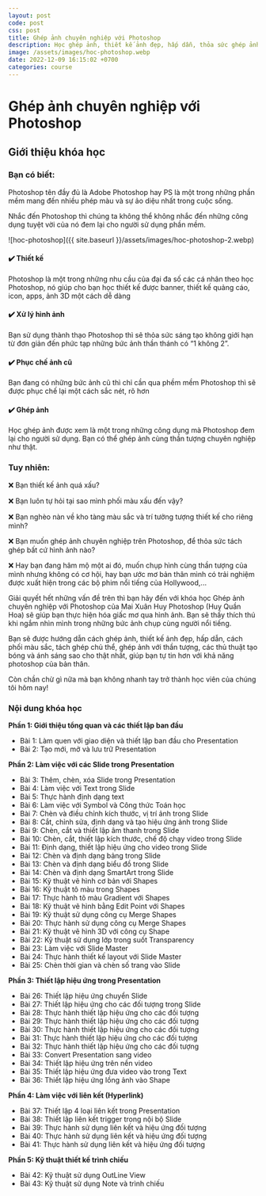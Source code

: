 ```yaml
---
layout: post
code: post
css: post
title: Ghép ảnh chuyên nghiệp với Photoshop
description: Học ghép ảnh, thiết kế ảnh đẹp, hấp dẫn, thỏa sức ghép ảnh với thần tượng hay xuất hiện trong các bộ phim nổi tiếng Hollywood. Khoá học sẽ hướng dẫn chi tiết bạn cách cắt ghép cách blend màu và ánh sáng, tạo bóng sao cho bức ảnh trông thật nhất và chuyên nghiệp thỏa sức đam mê ghép hình.
image: /assets/images/hoc-photoshop.webp
date: 2022-12-09 16:15:02 +0700
categories: course
---
```


# **Ghép ảnh chuyên nghiệp với Photoshop**

## Giới thiệu khóa học

### Bạn có biết:

Photoshop tên đầy đủ là Adobe Photoshop hay PS là một trong những phần mềm mang đến nhiều phép màu và sự ảo diệu nhất trong cuộc sống.

Nhắc đến Photoshop thì chúng ta không thể không nhắc đến những công dụng tuyệt vời của nó đem lại cho người sử dụng phần mềm.

![hoc-photoshop]({{ site.baseurl }}/assets/images/hoc-photoshop-2.webp)


#### ✔️ Thiết kế

Photoshop là một trong những nhu cầu của đại đa số các cá nhân theo học Photoshop, nó giúp cho bạn học thiết kế được banner, thiết kế quảng cáo, icon, apps, ảnh 3D một cách dễ dàng

#### ✔️  Xử lý hình ảnh

Bạn sử dụng thành thạo Photoshop thì sẽ thỏa sức sáng tạo không giới hạn từ đơn giản đến phức tạp những bức ảnh thần thánh có “1 không 2”.

#### ✔️ Phục chế ảnh cũ

Bạn đang có những bức ảnh cũ thì chỉ cần qua phềm mềm Photoshop thì sẽ  được phục chế lại một cách sắc nét, rõ hơn

#### ✔️ Ghép ảnh

Học ghép ảnh được xem là một trong những công dụng mà Photoshop đem lại cho người sử dụng. Bạn có thể ghép ảnh cùng thần tượng chuyên nghiệp như thật.

### Tuy nhiên:

❌ Bạn thiết kế ảnh quá xấu?

❌ Bạn luôn tự hỏi tại sao mình phối màu xấu đến vậy?

❌ Bạn nghèo nàn về kho tàng màu sắc và trí tưởng tượng thiết kế cho riêng mình?

❌ Bạn muốn ghép ảnh chuyên nghiệp trên Photoshop, để thỏa sức tách ghép bất cứ hình ảnh nào?

❌ Hay bạn đang hâm mộ một ai đó, muốn chụp hình cùng thần tượng của mình nhưng không có cơ hội, hay bạn ước mơ bản thân mình có trải nghiệm được xuất hiện trong các bộ phim nổi tiếng của Hollywood,...

Giải quyết hết những vấn đề trên thì bạn hãy đến với khóa học Ghép ảnh chuyên nghiệp với Photoshop của Mai Xuân Huy Photoshop (Huy Quần Hoa) sẽ giúp bạn thực hiện hóa giấc mơ qua hình ảnh. Bạn sẽ thấy thích thú khi ngắm nhìn mình trong những bức ảnh chụp cùng người nổi tiếng.

Bạn sẽ được hướng dẫn cách ghép ảnh, thiết kế ảnh đẹp, hấp dẫn, cách phối màu sắc, tách ghép chủ thể, ghép ảnh với thần tượng, các thủ thuật tạo bóng và ánh sáng sao cho thật nhất, giúp bạn tự tin hơn với khả năng photoshop của bản thân.

Còn chần chừ gì nữa mà bạn không nhanh tay trở thành học viên của chúng tôi hôm nay!

### Nội dung khóa học

**Phần 1: Giới thiệu tổng quan và các thiết lập ban đầu**
- Bài 1: Làm quen với giao diện và thiết lập ban đầu cho Presentation
- Bài 2: Tạo mới, mở và lưu trữ Presentation

**Phần 2: Làm việc với các Slide trong Presentation**
- Bài 3: Thêm, chèn, xóa Slide trong Presentation
- Bài 4: Làm việc với Text trong Slide
- Bài 5: Thực hành định dạng text
- Bài 6: Làm việc với Symbol và Công thức Toán học
- Bài 7: Chèn và điều chỉnh kích thước, vị trí ảnh trong Slide
- Bài 8: Cắt, chỉnh sửa, định dạng và tạo hiệu ứng ảnh trong Slide
- Bài 9: Chèn, cắt và thiết lập âm thanh trong Slide
- Bài 10: Chèn, cắt, thiết lập kích thước, chế độ chạy video trong Slide
- Bài 11: Định dạng, thiết lập hiệu ứng cho video trong Slide
- Bài 12: Chèn và định dạng bảng trong Slide
- Bài 13: Chèn và định dạng biểu đồ trong Slide
- Bài 14: Chèn và định dạng SmartArt trong Slide
- Bài 15: Kỹ thuật vẽ hình cơ bản với Shapes
- Bài 16: Kỹ thuật tô màu trong Shapes
- Bài 17: Thực hành tô màu Gradient với Shapes
- Bài 18: Kỹ thuật vẽ hình bằng Edit Point với Shapes
- Bài 19: Kỹ thuật sử dụng công cụ Merge Shapes
- Bài 20: Thực hành sử dụng công cụ Merge Shapes
- Bài 21: Kỹ thuật vẽ hình 3D với công cụ Shape
- Bài 22: Kỹ thuật sử dụng lớp trong suốt Transparency
- Bài 23: Làm việc với Slide Master
- Bài 24: Thực hành thiết kế layout với Slide Master
- Bài 25: Chèn thời gian và chèn số trang vào Slide

**Phần 3: Thiết lập hiệu ứng trong Presentation**
- Bài 26: Thiết lập hiệu ứng chuyển Slide
- Bài 27: Thiết lập hiệu ứng cho các đối tượng trong Slide
- Bài 28: Thực hành thiết lập hiệu ứng cho các đối tượng 
- Bài 29: Thực hành thiết lập hiệu ứng cho các đối tượng 
- Bài 30: Thực hành thiết lập hiệu ứng cho các đối tượng 
- Bài 31: Thực hành thiết lập hiệu ứng cho các đối tượng 
- Bài 32: Thực hành thiết lập hiệu ứng cho các đối tượng 
- Bài 33: Convert Presentation sang video
- Bài 34: Thiết lập hiệu ứng trên nền video
- Bài 35: Thiết lập hiệu ứng đưa video vào trong Text
- Bài 36: Thiết lập hiệu ứng lồng ảnh vào Shape

**Phần 4: Làm việc với liên kết (Hyperlink)**
- Bài 37: Thiết lập 4 loại liên kết trong Presentation
- Bài 38: Thiết lập liên kết trigger trong nội bộ Slide
- Bài 39: Thực hành sử dụng liên kết và hiệu ứng đối tượng 
- Bài 40: Thực hành sử dụng liên kết và hiệu ứng đối tượng 
- Bài 41: Thực hành sử dụng liên kết và hiệu ứng đối tượng 

**Phần 5: Kỹ thuật thiết kế trình chiếu**
- Bài 42: Kỹ thuật sử dụng OutLine View
- Bài 43: Kỹ thuật sử dụng Note và trình chiếu
